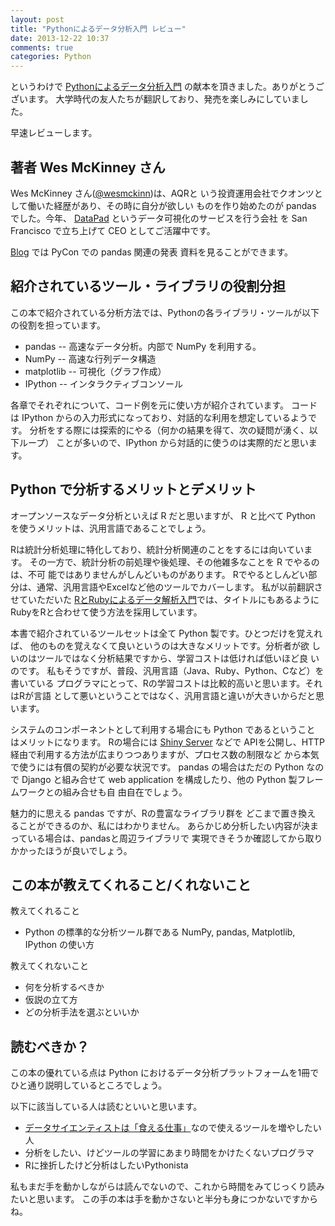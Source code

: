 ```yaml
---
layout: post
title: "Pythonによるデータ分析入門 レビュー"
date: 2013-12-22 10:37
comments: true
categories: Python
---
```


<!-- Place this tag in your head or just before your close body tag. -->
<script type="text/javascript" src="https://apis.google.com/js/plusone.js"></script>

<!-- Place this tag where you want the widget to render. -->
<div class="g-post" data-href="https://plus.google.com/110309119188108264538/posts/f9X9u8fJ4kv"></div>

というわけで [Pythonによるデータ分析入門](http://www.amazon.co.jp/dp/4873116554) の献本を頂きました。ありがとうございます。
大学時代の友人たちが翻訳しており、発売を楽しみにしていました。

早速レビューします。

<!-- more -->

## 著者 Wes McKinney さん

Wes McKinney さん([@wesmckinn](https://twitter.com/wesmckinn))は、AQRと
いう投資運用会社でクオンツとして働いた経歴があり、その時に自分が欲しい
ものを作り始めたのが pandas でした。今年、
[DataPad](http://www.datapad.io) というデータ可視化のサービスを行う会社
を San Francisco で立ち上げて CEO としてご活躍中です。

[Blog](http://blog.wesmckinney.com/) では PyCon での pandas 関連の発表
資料を見ることができます。

## 紹介されているツール・ライブラリの役割分担

この本で紹介されている分析方法では、Pythonの各ライブラリ・ツールが以下
の役割を担っています。

* pandas -- 高速なデータ分析。内部で NumPy を利用する。
* NumPy -- 高速な行列データ構造
* matplotlib -- 可視化（グラフ作成）
* IPython -- インタラクティブコンソール

各章でそれぞれについて、コード例を元に使い方が紹介されています。
コードは IPython からの入力形式になっており、対話的な利用を想定しているようです。
分析をする際には探索的にやる（何かの結果を得て、次の疑問が湧く、以下ループ）
ことが多いので、IPython から対話的に使うのは実際的だと思います。

## Python で分析するメリットとデメリット

オープンソースなデータ分析といえば R だと思いますが、 R と比べて
Python を使うメリットは、汎用言語であることでしょう。

Rは統計分析処理に特化しており、統計分析関連のことをするには向いています。
その一方で、統計分析の前処理や後処理、その他雑多なことを R でやるのは、不可
能ではありませんがしんどいものがあります。
Rでやるとしんどい部分は、通常、汎用言語やExcelなど他のツールでカバーします。
私が以前翻訳させていただいた
[RとRubyによるデータ解析入門​](http://www.amazon.co.jp/dp/4873116155)
では、タイトルにもあるようにRubyをRと合わせて使う方法を採用しています。

本書で紹介されているツールセットは全て Python 製です。ひとつだけを覚えれば、
他のものを覚えなくて良いというのは大きなメリットです。分析者が欲
しいのはツールではなく分析結果ですから、学習コストは低ければ低いほど良
いのです。
私もそうですが、普段、汎用言語（Java、Ruby、Python、Cなど）を書いている
プログラマにとって、Rの学習コストは比較的高いと思います。それはRが言語
として悪いということではなく、汎用言語と違いが大きいからだと思います。

システムのコンポーネントとして利用する場合にも Python であるということ
はメリットになります。
Rの場合には [Shiny Server](http://www.rstudio.com/shiny/server/) などで
APIを公開し、HTTP経由で利用する方法が広まりつつありますが、プロセス数の制限など
から本気で使うには有償の契約が必要な状況です。
pandas の場合はただの Python なので Django と組み合せて web
application を構成したり、他の Python 製フレームワークとの組み合せも自
由自在でしょう。

魅力的に思える pandas ですが、Rの豊富なライブラリ群を どこまで置き換え
ることができるのか、私にはわかりません。
あらかじめ分析したい内容が決まっている場合は、pandasと周辺ライブラリで
実現できそうか確認してから取りかかったほうが良いでしょう。

## この本が教えてくれること/くれないこと

教えてくれること

* Python の標準的な分析ツール群である NumPy, pandas, Matplotlib, IPython の使い方

教えてくれないこと

* 何を分析するべきか
* 仮説の立て方
* どの分析手法を選ぶといいか

## 読むべきか？

この本の優れている点は Python におけるデータ分析プラットフォームを1冊で
ひと通り説明しているところでしょう。

以下に該当している人は読むといいと思います。

* [データサイエンティストは「食える仕事」](http://president.jp/articles/-/8818)なので使えるツールを増やしたい人
* 分析をしたい、けどツールの学習にあまり時間をかけたくないプログラマ
* Rに挫折したけど分析はしたいPythonista

私もまだ手を動かしながらは読んでないので、これから時間をみてじっくり読みたいと思います。
この手の本は手を動かさないと半分も身につかないですからね。
